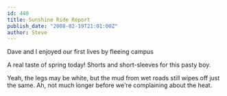 ```yaml
---
id: 440
title: Sunshine Ride Report
publish_date: "2008-02-19T21:01:00Z"
author: Steve
---
```

  
Dave and I enjoyed our first lives by fleeing campus

A real taste of spring today! Shorts and short-sleeves for this pasty boy.

Yeah, the legs may be white, but the mud from wet roads still wipes off just the same. Ah, not much longer before we're complaining about the heat.
